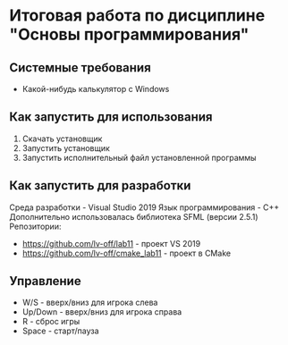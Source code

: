 # Итоговая работа по дисциплине "Основы программирования"
## Системные требования
- Какой-нибудь калькулятор с Windows

## Как запустить для использования
1) Скачать установщик
2) Запустить установщик
3) Запустить исполнительный файл установленной программы

## Как запустить для разработки
Среда разработки - Visual Studio 2019
Язык программирования - C++
Дополнительно использовалась библиотека SFML (версии 2.5.1)
Репозитории:
- https://github.com/lv-off/lab11 - проект VS 2019
- https://github.com/lv-off/cmake_lab11 - проект в CMake

## Управление
- W/S - вверх/вниз для игрока слева
- Up/Down - вверх/вниз для игрока справа
- R - сброс игры
- Space - старт/пауза

